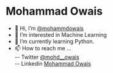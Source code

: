 # Mohammad Owais
-  👋 Hi, I’m [@mohammdowais](https://github.com/mohammdowais)
- 👀 I’m interested in Machine Learning
- 🌱 I’m currently learning Python.
- 📫 How to reach me ...<br>
-- Twitter <a href="https://twitter.com/mohd__owais">@mohd__owais</a><br>
-- Linkedin [Mohammad Owais](https://www.linkedin.com/in/mohd-owais/)
